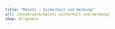 ```yaml
---
title: "Maletz – Sicherheit und Werbung"
url: /osnabrueck/maletz-sicherheit-und-werbung/
shop: Allgemein
---
```

